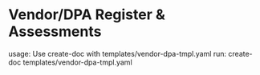 # Vendor/DPA Register & Assessments

usage: Use create-doc with templates/vendor-dpa-tmpl.yaml
run: create-doc templates/vendor-dpa-tmpl.yaml
